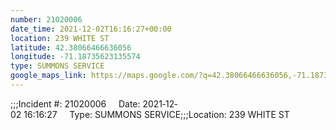 ```yaml
---
number: 21020006
date_time: 2021-12-02T16:16:27+00:00
location: 239 WHITE ST
latitude: 42.38066466636056
longitude: -71.18735623135574
type: SUMMONS SERVICE
google_maps_link: https://maps.google.com/?q=42.38066466636056,-71.18735623135574
---
```


;;;Incident #: 21020006     Date: 2021‐12‐02 16:16:27     Type: SUMMONS SERVICE;;;Location: 239 WHITE ST
